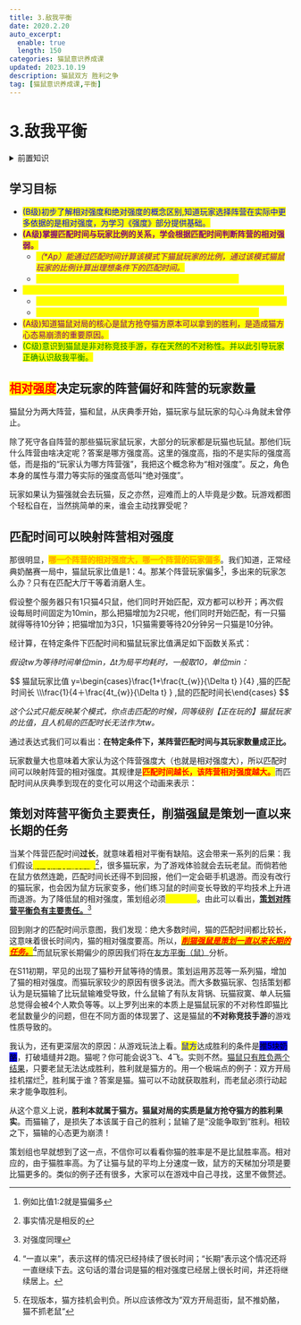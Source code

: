 ```yaml
---
title: 3.敌我平衡
date: 2020.2.20
auto_excerpt:
  enable: true
  length: 150
categories: 猫鼠意识养成课
updated: 2023.10.19
description: 猫鼠双方 胜利之争
tag: [猫鼠意识养成课,平衡]
---
```


# 3.敌我平衡

<details>

<summary>前置知识</summary>

[1.差距](../part.i-current-abstract/1.gap.md)&#x20;

[2.胜与负](../part.i-current-abstract/2.win-and-lose.md)

</details>

## 学习目标



* <mark style="color:blue;">(B级)初步了解相对强度和绝对强度的概念区别,知道玩家选择阵营在实际中更多依据的是相对强度，为学习《强度》部分提供基础。</mark>
* <mark style="color:purple;">**(A级)掌握匹配时间与玩家比例的关系，学会根据匹配时间判断阵营的相对强弱。**</mark>
  * _<mark style="color:purple;">（\*Ap）能通过匹配时间计算该模式下猫鼠玩家的比例，通过该模式猫鼠玩家的比例计算出理想条件下的匹配时间。</mark>_
  * <mark style="color:yellow;">（S级）理解阵营平衡的最终目标是达成猫鼠玩家1:4的比例</mark>
* <mark style="color:yellow;">**(S级)知道策划组有责任通过调整强化相对强度较弱的一方来达到阵营平衡。**</mark>
  * <mark style="color:yellow;">基于阵营平衡的长期现状，理解</mark><mark style="color:yellow;">**“削猫强鼠”是策划一直以来长期的任务**</mark><mark style="color:yellow;">。</mark>
  * <mark style="color:yellow;">能运用该理论看待阵营平衡而不是简单的“加强老鼠能赚4份钱”。</mark>
* <mark style="color:purple;">(A级)知道猫鼠对局的核心是鼠方抢夺猫方原本可以拿到的胜利，是造成猫方心态易崩溃的重要原因。</mark>
* <mark style="color:green;">(C级)意识到猫鼠是非对称竞技手游，存在天然的不对称性。并以此引导玩家正确认识敌我平衡。</mark>

## <mark style="color:red;">相对强度</mark>决定玩家的阵营偏好和阵营的玩家数量

猫鼠分为两大阵营，猫和鼠，从庆典季开始，猫玩家与鼠玩家的勾心斗角就未曾停止。

除了死守各自阵营的那些猫玩家鼠玩家，大部分的玩家都是玩猫也玩鼠。那他们玩什么阵营由啥决定呢？答案是哪方强度高。这里的强度高，指的不是实际的强度高低，而是指的“玩家认为哪方阵营强”，我把这个概念称为“相对强度”。反之，角色本身的属性与潜力等实际的强度高低叫“绝对强度”。

玩家如果认为猫强就会去玩猫，反之亦然，迎难而上的人毕竟是少数。玩游戏都图个轻松自在，当然挑简单的来，谁会主动找罪受呢？

## 匹配时间可以映射阵营相对强度

&#x20;       那很明显，<mark style="color:orange;">**哪一个阵营的相对强度大，哪一个阵营的玩家偏多**</mark>。我们知道，正常经典奶酪赛一局中，猫鼠玩家比值是1：4。那某个阵营玩家偏多[^1]，多出来的玩家怎么办？只有在匹配大厅干等着消磨人生。

&#x20;       假设整个服务器只有1只猫4只鼠，他们同时开始匹配，双方都可以秒开；再次假设每局时间固定为10min，那么把猫增加为2只呢，他们同时开始匹配，有一只猫就得等待10分钟；把猫增加为3只，1只猫需要等待20分钟另一只猫是10分钟。

经计算，在特定条件下匹配时间和猫鼠玩家比值满足如下函数关系式：

_假设tw为等待时间单位min，∆t为局平均耗时，一般取10，单位min：_

$$
猫鼠玩家比值 y=\begin{cases}\frac{1+\frac{t_{w}}{\Delta t} }{4} ,猫的匹配时间长 \\\frac{1}{4＋\frac{4t_{w}}{\Delta t} } ,鼠的匹配时间长\end{cases}
$$

_这个公式只能反映某个模式，你点击匹配的时候，同等级别【正在玩的】猫鼠玩家的比值，且人机局的匹配时长无法作为tw。_

通过表达式我们可以看出：**在特定条件下，某阵营匹配时间与其玩家数量成正比。**

&#x20;       玩家数量大也意味着大家认为这个阵营强度大（也就是相对强度大），所以匹配时间可以映射阵营的相对强度。其规律是<mark style="color:red;">**匹配时间越长，该阵营相对强度越大。**</mark>而匹配时间从庆典季到现在的变化可以用这个动画来表示：

## 策划对阵营平衡负主要责任，削猫强鼠是策划一直以来长期的任务

&#x20;       当某个阵营匹配时间**过长**，就意味着相对平衡有缺陷。这会带来一系列的后果：我们假设[<mark style="color:yellow;">**猫的相对强度较低**</mark>](#user-content-fn-2)[^2]，很多猫玩家，为了游戏体验就会去玩老鼠。而倘若他在鼠方依然连跪，匹配时间长还得不到回报，他们一定会砸手机退游。而没有改行的猫玩家，也会因为鼠方玩家变多，他们练习鼠的时间变长导致的平均技术上升进而退游。为了降低鼠的相对强度，策划组必须<mark style="color:yellow;">**强猫削鼠**</mark>。由此可以看出，[**策划对阵营平衡负有主要责任。**](#user-content-fn-3)[^3]

&#x20;       回到刚才的匹配时间示意图，我们发现：绝大多数时间，猫的匹配时间都比较长，这意味着很长时间内，猫的相对强度要高。所以，[_<mark style="color:red;background-color:yellow;">**削猫强鼠是策划一直以来长期的任务。**</mark>_](#user-content-fn-4)[^4]而鼠玩家长期偏少的原因我们将在[友方平衡（鼠）](5.-you-fang-ping-heng-xia-shu.md)分析。

&#x20;       在S11初期，罕见的出现了猫秒开鼠等待的情景。策划运用苏蕊等一系列猫，增加了猫的相对强度。而猫玩家较少的原因有很多说法。而大多数猫玩家、包括策划都认为是玩猫输了比玩鼠输难受导致，什么鼠输了有队友背锅、玩猫寂寞、单人玩猫总觉得会被4个人欺负等等。以上罗列出来的本质上是猫鼠玩家的不对称性即猫比老鼠数量少的问题，但在不同方面的体现罢了、这是猫鼠的**不对称竞技手游**的游戏性质导致的。

&#x20;       我认为，还有更深层次的原因：从游戏玩法上看。<mark style="color:blue;">鼠方</mark>达成胜利的条件是<mark style="background-color:blue;">推5块奶酪</mark>，打破墙缝并2跑。猫呢？你可能会说3飞、4飞。实则不然。[猫鼠只有胜负两个结果](../part.i-current-abstract/2.win-and-lose.md#zhui-qiu-sheng-li-shi-mao-shu-wan-jia-de-ben-zhi-te-zheng)，只要老鼠无法达成胜利，胜利就是猫方的。用一个极端点的例子：双方开局挂机摆烂[^5]，胜利属于谁？答案是猫。猫可以不动就获取胜利，而老鼠必须行动起来才能争取胜利。

&#x20;       从这个意义上说，**胜利本就属于猫方。猫鼠对局的实质是鼠方抢夺猫方的胜利果实**。而猫输了，是损失了本该属于自己的胜利；鼠输了是“没能争取到”胜利。相较之下，猫输的心态更为崩溃！

&#x20;       策划组也早就想到了这一点，不信你可以看看你猫的胜率是不是比鼠胜率高。相对应的，由于猫胜率高。为了让猫与鼠的平均上分速度一致，鼠方的天梯加分项是要比猫更多的。类似的例子还有很多，大家可以在游戏中自己寻找，这里不做赘述。

[^1]: 例如比值1:2就是猫偏多

[^2]: 事实情况是相反的

[^3]: 对强度同理

[^4]: “一直以来”，表示这样的情况已经持续了很长时间；“长期”表示这个情况还将一直继续下去。这句话的潜台词是猫的相对强度已经居上很长时间，并还将继续居上。

[^5]: 在现版本，猫方挂机会判负。所以应该修改为”双方开局逛街，鼠不推奶酪，猫不抓老鼠“
